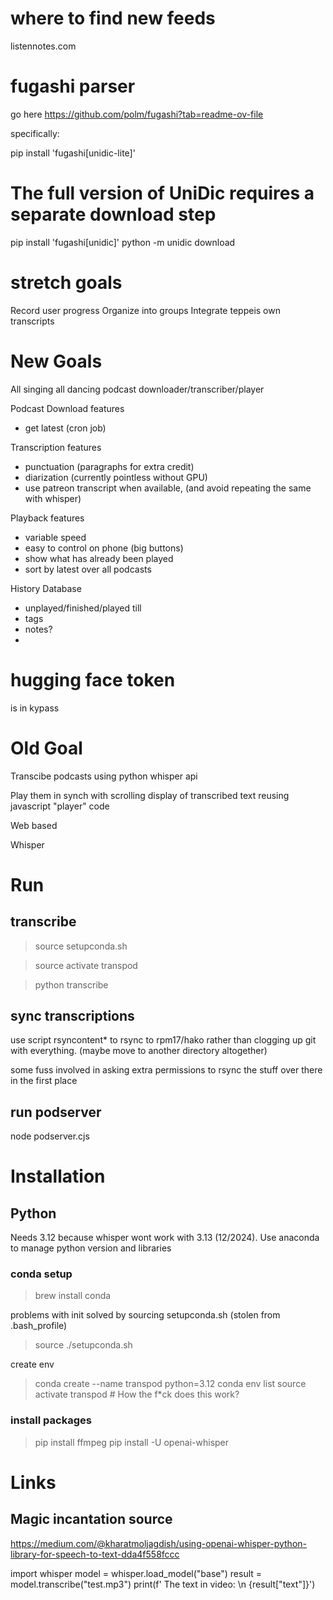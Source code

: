 # where to find new feeds

listennotes.com


# fugashi parser

go here
https://github.com/polm/fugashi?tab=readme-ov-file

specifically:

pip install 'fugashi[unidic-lite]'

# The full version of UniDic requires a separate download step
pip install 'fugashi[unidic]'
python -m unidic download



# stretch goals 
Record user progress
Organize into groups
Integrate teppeis own transcripts 



# New Goals

All singing all dancing podcast downloader/transcriber/player

Podcast Download features

- get latest (cron job)


Transcription features

- punctuation (paragraphs for extra credit)
- diarization (currently pointless without GPU)
- use patreon transcript when available, (and avoid repeating the same with whisper)

Playback features

- variable speed
- easy to control on phone (big buttons)
- show what has already been played
- sort by latest over all podcasts

History Database
- unplayed/finished/played till
- tags
- notes?
- 
# hugging face token
is in kypass


# Old Goal

Transcibe podcasts using python whisper api 

Play them in synch with scrolling display of transcribed text reusing javascript "player" code

Web based

Whisper


# Run

## transcribe

> source setupconda.sh

> source activate transpod

> python transcribe <mp3file>



## sync transcriptions

use script rsyncontent* to rsync to rpm17/hako rather than clogging up git with everything. (maybe move to another directory altogether)

some fuss involved in asking extra permissions to rsync the stuff over there in the first place

## run podserver

node podserver.cjs



# Installation

## Python
Needs 3.12 because whisper wont work with 3.13 (12/2024). Use anaconda to manage python version and libraries

### conda setup

> brew install conda

problems with init solved by sourcing setupconda.sh (stolen from .bash_profile)

> source ./setupconda.sh

create env 

> conda create --name transpod python=3.12
> conda env list
> source activate transpod # How the f*ck does this work?

### install packages

> pip install ffmpeg
> pip install -U openai-whisper




# Links

## Magic incantation source

https://medium.com/@kharatmoljagdish/using-openai-whisper-python-library-for-speech-to-text-dda4f558fccc

import whisper
model = whisper.load_model("base")
result = model.transcribe("test.mp3")
print(f' The text in video: \n {result["text"]}')

